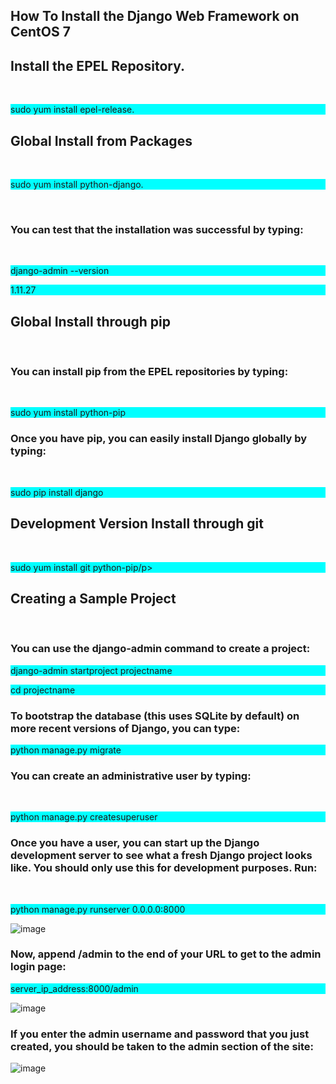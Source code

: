 <h2>How To Install the Django Web Framework on CentOS 7</h2>

<h2>Install the EPEL Repository.</h2><br>

<p style="background-color:aqua">sudo yum install epel-release.</p>

<h2>Global Install from Packages</h2><br>

<p style="background-color:aqua">sudo yum install python-django.</p><br>

<h3>You can test that the installation was successful by typing:</h3><br>

<p style="background-color:aqua">django-admin --version</p>

<p style="background-color:aqua">1.11.27</p>


<h2>Global Install through pip</h2><br>

<h3>You can install pip from the EPEL repositories by typing:</h3><br>

<p style="background-color:aqua">sudo yum install python-pip</p>

<h3>Once you have pip, you can easily install Django globally by typing:</h3><br>

<p style="background-color:aqua">sudo pip install django</p>

  
<h2>Development Version Install through git</h2><br>

<p style="background-color:aqua">sudo yum install git python-pip/p>
  

<h2>Creating a Sample Project</h2><br> 



<h3>You can use the django-admin command to create a project:</h3>

<p style="background-color:aqua">django-admin startproject projectname</p>
<p style="background-color:aqua">cd projectname</p>  
  
<h3>To bootstrap the database (this uses SQLite by default) on more recent versions of Django, you can type:</h3>  

<p style="background-color:aqua">python manage.py migrate</p>

<h3>You can create an administrative user by typing:</h3><br>

<p style="background-color:aqua">python manage.py createsuperuser</p>


<h3>Once you have a user, you can start up the Django development server to see what a fresh Django project looks like. You should only use this for development purposes. Run:</h3><br>

<p style="background-color:aqua">python manage.py runserver 0.0.0.0:8000</p>

![image](https://user-images.githubusercontent.com/51197053/138260507-b3ed2399-623a-41ec-826f-9ff9d507d323.png)

<h3>Now, append /admin to the end of your URL to get to the admin login page:</h3>

<p style="background-color:aqua">server_ip_address:8000/admin</p>

![image](https://user-images.githubusercontent.com/51197053/138260780-9af7814f-ecca-4ba6-b720-0e63b37e59f4.png)

<h3>If you enter the admin username and password that you just created, you should be taken to the admin section of the site:</h3>


![image](https://user-images.githubusercontent.com/51197053/138260956-743a0340-3762-4854-b386-eba7e95d405c.png)

  

